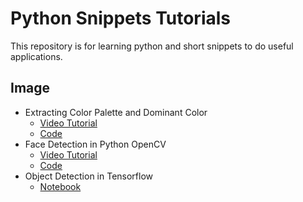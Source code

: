 # Python Snippets Tutorials

This repository is for learning python and short snippets to do useful applications.

## Image

- Extracting Color Palette and Dominant Color
    - [Video Tutorial](https://youtu.be/VF4BAokOHQs)
    - [Code](/src/dominant_color/dominant_color.py)
- Face Detection in Python OpenCV
    - [Video Tutorial](https://youtu.be/i1Tcc7WHDA0)
    - [Code](/src/face_detection/face_detection.py)
- Object Detection in Tensorflow
    - [Notebook](/src/object%20detection/Object_Detection_with_Faster_RCNN.ipynb)
